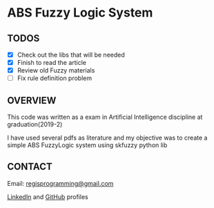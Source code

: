 # ABS Fuzzy Logic System

## TODOS

- [x] Check out the libs that will be needed
- [x] Finish to read the article
- [x] Review old Fuzzy materials
- [ ] Fix rule definition problem

## OVERVIEW

  This code was written as a exam in Artificial Intelligence discipline at graduation(2019-2)

  I have used several pdfs as literature and my objective was to create a simple ABS FuzzyLogic system using skfuzzy python lib  

## CONTACT

Email:  regisprogramming@gmail.com

[LinkedIn](https://www.linkedin.com/in/regissfaria/) and [GitHub](https://github.com/regisfaria) profiles